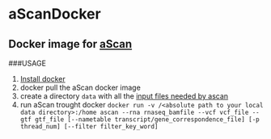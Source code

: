 # aScanDocker
## Docker image for [aScan](https://github.com/Federico77z/aScan) 

###USAGE

1. [Install docker](https://docs.docker.com/get-docker/)
2. docker pull the aScan docker image 
3. create a directory ``data`` with all the [input files needed by ascan](https://github.com/Federico77z/aScan#21-synopsis) 
4. run aScan trought docker ``docker run -v /<absolute path to your local data directory>:/home ascan --rna rnaseq_bamfile --vcf vcf_file --gtf gtf_file [--nametable transcript/gene_correspondence_file] [-p thread_num] [--filter filter_key_word]``
